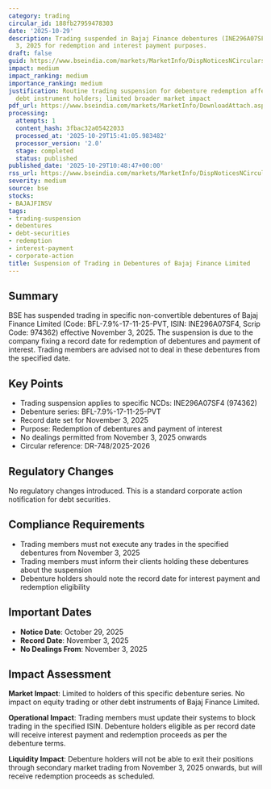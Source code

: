 ```yaml
---
category: trading
circular_id: 188fb27959478303
date: '2025-10-29'
description: Trading suspended in Bajaj Finance debentures (INE296A07SF4) from November
  3, 2025 for redemption and interest payment purposes.
draft: false
guid: https://www.bseindia.com/markets/MarketInfo/DispNoticesNCirculars.aspx?Noticeid={66E63447-B54A-467D-A378-DBCDF836364C}&noticeno=20251029-16&dt=10/29/2025&icount=16&totcount=56&flag=0
impact: medium
impact_ranking: medium
importance_ranking: medium
justification: Routine trading suspension for debenture redemption affecting specific
  debt instrument holders; limited broader market impact
pdf_url: https://www.bseindia.com/markets/MarketInfo/DownloadAttach.aspx?id=20251029-16&attachedId=
processing:
  attempts: 1
  content_hash: 3fbac32a05422033
  processed_at: '2025-10-29T15:41:05.983482'
  processor_version: '2.0'
  stage: completed
  status: published
published_date: '2025-10-29T10:48:47+00:00'
rss_url: https://www.bseindia.com/markets/MarketInfo/DispNoticesNCirculars.aspx?Noticeid={66E63447-B54A-467D-A378-DBCDF836364C}&noticeno=20251029-16&dt=10/29/2025&icount=16&totcount=56&flag=0
severity: medium
source: bse
stocks:
- BAJAJFINSV
tags:
- trading-suspension
- debentures
- debt-securities
- redemption
- interest-payment
- corporate-action
title: Suspension of Trading in Debentures of Bajaj Finance Limited
---
```


## Summary

BSE has suspended trading in specific non-convertible debentures of Bajaj Finance Limited (Code: BFL-7.9%-17-11-25-PVT, ISIN: INE296A07SF4, Scrip Code: 974362) effective November 3, 2025. The suspension is due to the company fixing a record date for redemption of debentures and payment of interest. Trading members are advised not to deal in these debentures from the specified date.

## Key Points

- Trading suspension applies to specific NCDs: INE296A07SF4 (974362)
- Debenture series: BFL-7.9%-17-11-25-PVT
- Record date set for November 3, 2025
- Purpose: Redemption of debentures and payment of interest
- No dealings permitted from November 3, 2025 onwards
- Circular reference: DR-748/2025-2026

## Regulatory Changes

No regulatory changes introduced. This is a standard corporate action notification for debt securities.

## Compliance Requirements

- Trading members must not execute any trades in the specified debentures from November 3, 2025
- Trading members must inform their clients holding these debentures about the suspension
- Debenture holders should note the record date for interest payment and redemption eligibility

## Important Dates

- **Notice Date**: October 29, 2025
- **Record Date**: November 3, 2025
- **No Dealings From**: November 3, 2025

## Impact Assessment

**Market Impact**: Limited to holders of this specific debenture series. No impact on equity trading or other debt instruments of Bajaj Finance Limited.

**Operational Impact**: Trading members must update their systems to block trading in the specified ISIN. Debenture holders eligible as per record date will receive interest payment and redemption proceeds as per the debenture terms.

**Liquidity Impact**: Debenture holders will not be able to exit their positions through secondary market trading from November 3, 2025 onwards, but will receive redemption proceeds as scheduled.